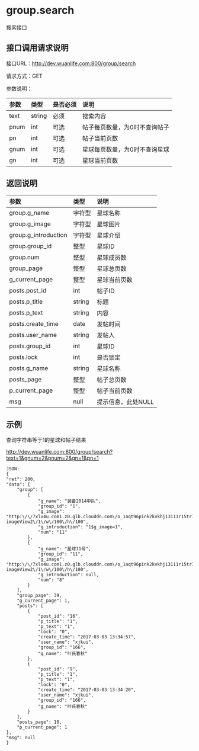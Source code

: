 # group.search

搜索接口

## 接口调用请求说明

接口URL：http://dev.wuanlife.com:800/group/search

请求方式：GET

参数说明：

|参数|类型|是否必须|说明|
|:--|:--|:--|:--|
|text|string|必须|搜索内容|
|pnum|int|可选|帖子每页数量，为0时不查询帖子|
|pn|int|可选|帖子当前页数|
|gnum|int|可选|星球每页数量，为0时不查询星球|
|gn|int|可选|星球当前页数|


## 返回说明

|参数|类型|说明|
|:--|:--|:--|
|group.g_name           |字符型   |星球名称|
|group.g_image           |字符型   |星球图片|
|group.g_introduction           |字符型   |星球介绍|
|group.group_id     |整型 |星球ID|
|group.num           |整型 |星球成员数|
|group_page          |整型 |星球总页数|
|g_current_page|整型|星球当前页数|
|posts.post_id   |   int|    帖子ID|
|posts.p_title|   string| 标题|
|posts.p_text |string |内容|
|posts.create_time|  date|   发帖时间|
|posts.user_name|    string  |发帖人|
|posts.group_id| int |星球ID|
|posts.lock|    int |是否锁定|
|posts.g_name|   string| 星球名称|
|posts_page          |整型 |帖子总页数|
|p_current_page|整型|帖子当前页数|
|msg|null|提示信息，此处NULL|



## 示例

查询字符串等于1的星球和帖子结果

http://dev.wuanlife.com:800/group/search?text=1&gnum=2&pnum=2&gn=1&pn=1
    
	JSON:
    {
	"ret": 200,
	"data": {
		"group": [
			{
				"g_name": "装备2014中队",
				"group_id": "1",
				"g_image": "http:\/\/7xlx4u.com1.z0.glb.clouddn.com\/o_1aqt96pink2kvkhj13111r15tr7.jpg?imageView2\/1\/w\/100\/h\/100",
				"g_introduction": "1$g_image=1",
				"num": "11"
			},
			{
				"g_name": "星球11号",
				"group_id": "11",
				"g_image": "http:\/\/7xlx4u.com1.z0.glb.clouddn.com\/o_1aqt96pink2kvkhj13111r15tr7.jpg?imageView2\/1\/w\/100\/h\/100",
				"g_introduction": null,
				"num": "8"
			}
		],
		"group_page": 39,
		"g_current_page": 1,
		"posts": [
			{
				"post_id": "16",
				"p_title": "1",
				"p_text": "1",
				"lock": "0",
				"create_time": "2017-03-03 13:34:57",
				"user_name": "xjkui",
				"group_id": "166",
				"g_name": "叶氏春秋"
			},
			{
				"post_id": "9",
				"p_title": "1",
				"p_text": "1",
				"lock": "0",
				"create_time": "2017-03-03 13:34:20",
				"user_name": "xjkui",
				"group_id": "166",
				"g_name": "叶氏春秋"
			}
		],
		"posts_page": 10,
		"p_current_page": 1
	},
	"msg": null
    }
